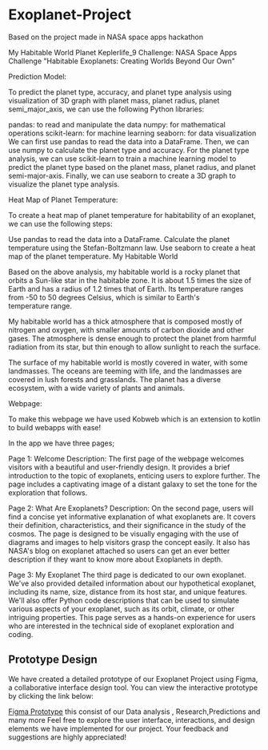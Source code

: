 # Exoplanet-Project
Based on the project made in NASA space apps hackathon

My Habitable World
Planet Keplerlife_9
Challenge: NASA Space Apps Challenge "Habitable Exoplanets: Creating Worlds Beyond Our Own"

Prediction Model:

To predict the planet type, accuracy, and planet type analysis using visualization of 3D graph with planet mass, planet radius, planet semi_major_axis, we can use the following Python libraries:

pandas: to read and manipulate the data
numpy: for mathematical operations
scikit-learn: for machine learning
seaborn: for data visualization
We can first use pandas to read the data into a DataFrame. Then, we can use numpy to calculate the planet type and accuracy. For the planet type analysis, we can use scikit-learn to train a machine learning model to predict the planet type based on the planet mass, planet radius, and planet semi-major-axis. Finally, we can use seaborn to create a 3D graph to visualize the planet type analysis.

Heat Map of Planet Temperature:

To create a heat map of planet temperature for habitability of an exoplanet, we can use the following steps:

Use pandas to read the data into a DataFrame.
Calculate the planet temperature using the Stefan-Boltzmann law.
Use seaborn to create a heat map of the planet temperature.
My Habitable World

Based on the above analysis, my habitable world is a rocky planet that orbits a Sun-like star in the habitable zone. It is about 1.5 times the size of Earth and has a radius of 1.2 times that of Earth. Its temperature ranges from -50 to 50 degrees Celsius, which is similar to Earth's temperature range.

My habitable world has a thick atmosphere that is composed mostly of nitrogen and oxygen, with smaller amounts of carbon dioxide and other gases. The atmosphere is dense enough to protect the planet from harmful radiation from its star, but thin enough to allow sunlight to reach the surface.

The surface of my habitable world is mostly covered in water, with some landmasses. The oceans are teeming with life, and the landmasses are covered in lush forests and grasslands. The planet has a diverse ecosystem, with a wide variety of plants and animals.

Webpage:

To make this webpage we have used Kobweb which is an extension to kotlin to build webapps with ease!

In the app we have three pages;

Page 1: Welcome
Description: The first page of the webpage welcomes visitors with a beautiful and user-friendly design. It provides a brief introduction to the topic of exoplanets, enticing users to explore further. The page includes a captivating image of a distant galaxy to set the tone for the exploration that follows.

Page 2: What Are Exoplanets?
Description: On the second page, users will find a concise yet informative explanation of what exoplanets are. It covers their definition, characteristics, and their significance in the study of the cosmos. The page is designed to be visually engaging with the use of diagrams and images to help visitors grasp the concept easily. It also has NASA's blog on exoplanet attached so users can get an ever better description if they want to know more about Exoplanets in depth.

Page 3: My Exoplanet
The third page is dedicated to our own exoplanet. We've also provided detailed information about our hypothetical exoplanet, including its name, size, distance from its host star, and unique features. We'll also offer Python code descriptions that can be used to simulate various aspects of your exoplanet, such as its orbit, climate, or other intriguing properties. This page serves as a hands-on experience for users who are interested in the technical side of exoplanet exploration and coding.


## Prototype Design

We have created a detailed prototype of our Exoplanet Project using Figma, a collaborative interface design tool. You can view the interactive prototype by clicking the link below:

[Figma Prototype](https://www.figma.com/proto/YOTLtRvVRRuvXovhQOtpF5/Untitled?type=design&node-id=36-20&t=TZrYORtTl1AyXquw-1&scaling=scale-down&page-id=0%3A1&starting-point-node-id=45%3A120&mode=design)
this consist of our Data analysis , Research,Predictions and many more
Feel free to explore the user interface, interactions, and design elements we have implemented for our project. Your feedback and suggestions are highly appreciated!

